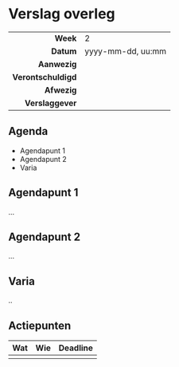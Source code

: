 # Verslag overleg

|                     |                   |
|--------------------:|:------------------|
|            **Week** | 2                 |
|           **Datum** | yyyy-mm-dd, uu:mm |
|        **Aanwezig** |                   |
| **Verontschuldigd** |                   |
|         **Afwezig** |                   |
|    **Verslaggever** |                   |

## Agenda

- Agendapunt 1
- Agendapunt 2
- Varia

## Agendapunt 1

...

## Agendapunt 2

...

## Varia

..

## Actiepunten

| Wat | Wie | Deadline |
|:----|:----|:---------|
|     |     |          |
